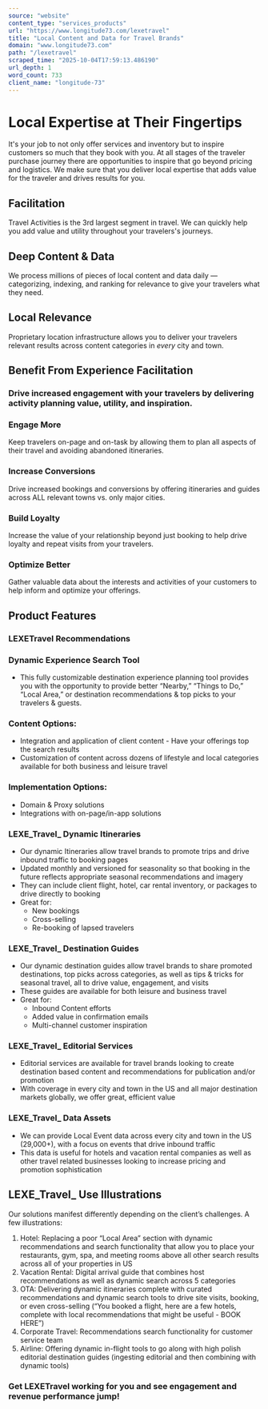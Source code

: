 ```yaml
---
source: "website"
content_type: "services_products"
url: "https://www.longitude73.com/lexetravel"
title: "Local Content and Data for Travel Brands"
domain: "www.longitude73.com"
path: "/lexetravel"
scraped_time: "2025-10-04T17:59:13.486190"
url_depth: 1
word_count: 733
client_name: "longitude-73"
---
```


# Local Expertise at Their Fingertips

It's your job to not only offer services and inventory but to inspire customers so much that they book with you. At all stages of the traveler purchase journey there are opportunities to inspire that go beyond pricing and logistics. We make sure that you deliver local expertise that adds value for the traveler and drives results for you.

## Facilitation

Travel Activities is the 3rd largest segment in travel. We can quickly help you add value and utility throughout your travelers's journeys.

## Deep Content & Data

We process millions of pieces of local content and data daily — categorizing, indexing, and ranking for relevance to give your travelers what they need.

## Local Relevance

Proprietary location infrastructure allows you to deliver your travelers relevant results across content categories in _every_ city and town.

## Benefit From Experience Facilitation

### Drive increased engagement with your travelers by delivering activity planning value, utility, and inspiration.

### Engage More

Keep travelers on-page and on-task by allowing them to plan all aspects of their travel and avoiding abandoned itineraries.

### Increase Conversions

Drive increased bookings and conversions by offering itineraries and guides across ALL relevant towns vs. only major cities.

### Build Loyalty

Increase the value of your relationship beyond just booking to help drive loyalty and repeat visits from your travelers.

### Optimize Better

Gather valuable data about the interests and activities of your customers to help inform and optimize your offerings.

## Product Features

### LEXETravel Recommendations

### Dynamic Experience Search Tool

* This fully customizable destination experience planning tool provides you with the opportunity to provide better “Nearby,” “Things to Do,” “Local Area,” or destination recommendations & top picks to your travelers & guests.

### Content Options:

* Integration and application of client content - Have your offerings top the search results
* Customization of content across dozens of lifestyle and local categories available for both business and leisure travel

### Implementation Options:

* Domain & Proxy solutions
* Integrations with on-page/in-app solutions

### LEXE_Travel_ Dynamic Itineraries

* Our dynamic Itineraries allow travel brands to promote trips and drive inbound traffic to booking pages
* Updated monthly and versioned for seasonality so that booking in the future reflects appropriate seasonal recommendations and imagery
* They can include client flight, hotel, car rental inventory, or packages to drive directly to booking
* Great for:
    * New bookings
    * Cross-selling
    * Re-booking of lapsed travelers

### LEXE_Travel_ Destination Guides

* Our dynamic destination guides allow travel brands to share promoted destinations, top picks across categories, as well as tips & tricks for seasonal travel, all to drive value, engagement, and visits
* These guides are available for both leisure and business travel
* Great for:
    * Inbound Content efforts
    * Added value in confirmation emails
    * Multi-channel customer inspiration

### LEXE_Travel_ Editorial Services

* Editorial services are available for travel brands looking to create destination based content and recommendations for publication and/or promotion
* With coverage in every city and town in the US and all major destination markets globally, we offer great, efficient value

### LEXE_Travel_ Data Assets

* We can provide Local Event data across every city and town in the US (29,000+), with a focus on events that drive inbound traffic
* This data is useful for hotels and vacation rental companies as well as other travel related businesses looking to increase pricing and promotion sophistication

## LEXE_Travel_ Use Illustrations

Our solutions manifest differently depending on the client’s challenges. A few illustrations:

1. Hotel: Replacing a poor “Local Area” section with dynamic recommendations and search functionality that allow you to place your restaurants, gym, spa, and meeting rooms above all other search results across all of your properties in US
2. Vacation Rental: Digital arrival guide that combines host recommendations as well as dynamic search across 5 categories
3. OTA: Delivering dynamic itineraries complete with curated recommendations and dynamic search tools to drive site visits, booking, or even cross-selling (“You booked a flight, here are a few hotels, complete with local recommendations that might be useful - BOOK HERE”)
4. Corporate Travel: Recommendations search functionality for customer service team
5. Airline: Offering dynamic in-flight tools to go along with high polish editorial destination guides (ingesting editorial and then combining with dynamic tools)

### Get LEXETravel working for you and see engagement and revenue performance jump!